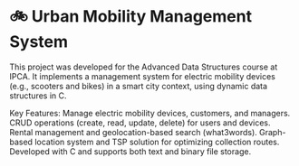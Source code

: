 # 🚲 Urban Mobility Management System
This project was developed for the Advanced Data Structures course at IPCA. It implements a management system for electric mobility devices (e.g., scooters and bikes) in a smart city context, using dynamic data structures in C.

Key Features:
Manage electric mobility devices, customers, and managers.
CRUD operations (create, read, update, delete) for users and devices.
Rental management and geolocation-based search (what3words).
Graph-based location system and TSP solution for optimizing collection routes.
Developed with C and supports both text and binary file storage.

